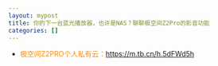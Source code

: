 ```yaml
---
layout: mypost
title: 你的下一台蓝光播放器，也许是NAS？聊聊极空间Z2Pro的影音功能
categories: []
---
```


- <font color="#FF8C00">极空间Z2PRO个人私有云：</font><https://m.tb.cn/h.5dFWd5h>